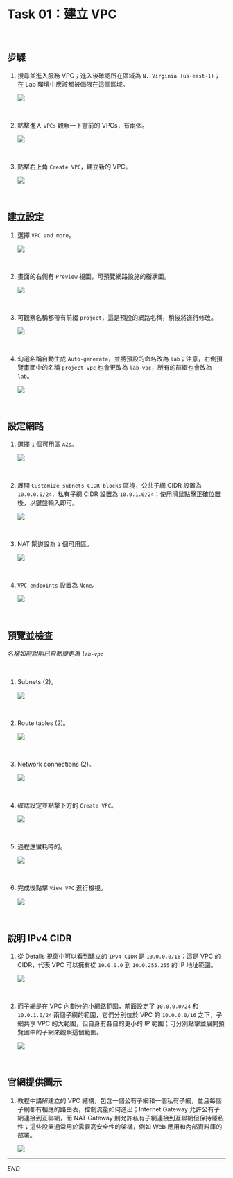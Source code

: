 # Task 01：建立 VPC

<br>

## 步驟

1. 搜尋並進入服務 VPC；進入後確認所在區域為 `N. Virginia (us-east-1)`；在 Lab 環境中應該都被侷限在這個區域。

    ![](images/img_12.png)

<br>

2. 點擊進入 `VPCs` 觀察一下當前的 VPCs，有兩個。

    ![](images/img_17.png)

<br>

3. 點擊右上角 `Create VPC`，建立新的 VPC。

    ![](images/img_16.png)

<br>

## 建立設定

1. 選擇 `VPC and more`。

    ![](images/img_01.png)

<br>

2. 畫面的右側有 `Preview` 視圖，可預覽網路設施的樹狀圖。

    ![](images/img_13.png)

<br>

3. 可觀察名稱都帶有前綴 `project`，這是預設的網路名稱，稍後將進行修改。

    ![](images/img_46.png)

<br>

4. 勾選名稱自動生成 `Auto-generate`，並將預設的命名改為 `lab`；注意，右側預覽畫面中的名稱 `project-vpc` 也會更改為 `lab-vpc`，所有的前綴也會改為 `lab`。

    ![](images/img_02.png)

<br>

## 設定網路

1. 選擇 `1` 個可用區 `AZs`。

    ![](images/img_03.png)

<br>

2. 展開 `Customize subnets CIDR blocks` 區塊，公共子網 CIDR 設置為 `10.0.0.0/24`，私有子網 CIDR 設置為 `10.0.1.0/24`；使用滑鼠點擊正確位置後，以鍵盤輸入即可。

    ![](images/img_04.png)

<br>

3. NAT 閘道設為 `1` 個可用區。

    ![](images/img_05.png)

<br>

4. `VPC endpoints` 設置為 `None`。

    ![](images/img_14.png)

<br>

## 預覽並檢查

_名稱如前說明已自動變更為 `lab-vpc`_

<br>

1. Subnets (2)。

    ![](images/img_18.png)

<br>

2. Route tables (2)。

    ![](images/img_19.png)

<br>

3. Network connections (2)。

    ![](images/img_20.png)

<br>

4.  確認設定並點擊下方的 `Create VPC`。

    ![](images/img_06.png)

<br>

5. 過程還蠻耗時的。

    ![](images/img_07.png)

<br>

6. 完成後點擊 `View VPC` 進行檢視。

    ![](images/img_15.png)

<br>

## 說明 IPv4 CIDR

1. 從 Details 視窗中可以看到建立的 `IPv4 CIDR` 是 `10.0.0.0/16`；這是 VPC 的 CIDR，代表 VPC 可以擁有從 `10.0.0.0` 到 `10.0.255.255` 的 IP 地址範圍。

    ![](images/img_21.png)

<br>

2. 而子網是在 VPC 內劃分的小網路範圍，前面設定了 `10.0.0.0/24` 和 `10.0.1.0/24` 兩個子網的範圍，它們分別位於 VPC 的 `10.0.0.0/16` 之下，子網共享 VPC 的大範圍，但自身有各自的更小的 IP 範圍；可分別點擊並展開預覽圖中的子網來觀察這個範圍。

    ![](images/img_22.png)

<br>


## 官網提供圖示

1. 教程中講解建立的 VPC 結構，包含一個公有子網和一個私有子網，並且每個子網都有相應的路由表，控制流量如何進出；Internet Gateway 允許公有子網連接到互聯網，而 NAT Gateway 則允許私有子網連接到互聯網但保持隱私性；這些設置通常用於需要高安全性的架構，例如 Web 應用和內部資料庫的部署。

    ![](images/img_47.png)

___

_END_
